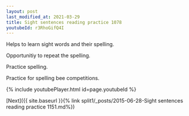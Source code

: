 ```yaml
---
layout: post
last_modified_at: 2021-03-29
title: Sight sentences reading practice 1078
youtubeId: r3RhoGifQ4I
---
```

 
 
Helps to learn sight words and their spelling.

Opportunitiy to repeat the spelling. 

Practice spelling. 
 
Practice for spelling bee competitions. 
 
{% include youtubePlayer.html id=page.youtubeId %}
 
 

[Next]({{ site.baseurl }}{% link  split1/_posts/2015-06-28-Sight sentences reading practice 1151.md%})
 
